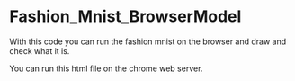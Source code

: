 # Fashion_Mnist_BrowserModel
With this code you can run the fashion mnist on the browser and draw and check what it is.

You can run this html file on the chrome web server.
